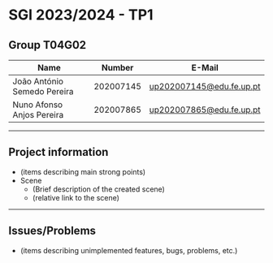 # SGI 2023/2024 - TP1

## Group T04G02

| Name                        | Number    | E-Mail                     |
| --------------------------- | --------- | -------------------------- |
| João António Semedo Pereira | 202007145 | <up202007145@edu.fe.up.pt> |
| Nuno Afonso Anjos Pereira   | 202007865 | <up202007865@edu.fe.up.pt> |

----

## Project information

- (items describing main strong points)
- Scene
  - (Brief description of the created scene)
  - (relative link to the scene)

----

## Issues/Problems

- (items describing unimplemented features, bugs, problems, etc.)
